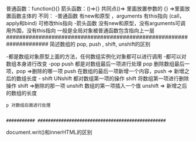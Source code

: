 普通函数：function(){}
箭头函数：()=>{}
共同点()=> 里面放置参数的 {} =>里面放置函数主体的
不同：
    -普通函数 有new和原型 ，arguments 有this指向 (call，apply和bind) 可修改this指向
    -箭头函数 没有new和原型，没有arguments可调用外围，没有this指向 一般是全局对象被普通函数包含指向上一层
#####################################################################
 简述数组的 pop, push , shift, unshift的区别

 -都是数组对象原型上面的方法，任何数组实例化对象都可以进行调用
    -都可以对数组本身进行改变
    -pop push 都是对数组最后一项进行处理
        pop 删除数组最后一项，pop =>删除的哪一项
        push 在数组的最后一项新增一个内容，push => 新增之后的数组长度
    - shift UNshift 都对数组第一项的操作
        shift 将数组第一项进行删除操作 shift =>删除的那一项
        unshift 数组的第一项插入一个值 unshift => 新增之后的数组的长度

    p 对数组后面进行处理


    ########### #################################################


document.writ()和innerHTML的区别

